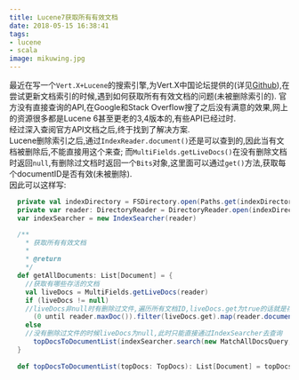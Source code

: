 ```yaml
---
title: Lucene7获取所有有效文档
date: 2018-05-15 16:38:41
tags:
- lucene
- scala
image: mikuwing.jpg
---
```

最近在写一个`Vert.X+Lucene`的搜索引擎,为Vert.X中国论坛提供的(详见[Github](https://github.com/Leibnizhu/vertXearch)),在尝试更新文档索引的时候,遇到如何获取所有有效文档的问题(未被删除索引的). 官方没有直接查询的API,在Google和Stack Overflow搜了之后没有满意的效果,网上的资源很多都是Lucene 6甚至更老的3,4版本的,有些API已经过时.  
经过深入查阅官方API文档之后,终于找到了解决方案.  
Lucene删除索引之后,通过`IndexReader.document()`还是可以查到的,因此当有文档被删除后,不能直接用这个来查; 而`MultiFields.getLiveDocs()`在没有删除文档时返回`null`,有删除过文档时返回一个`Bits`对象,这里面可以通过`get()`方法,获取每个documentID是否有效(未被删除).  
因此可以这样写:  
```scala
  private val indexDirectory = FSDirectory.open(Paths.get(indexDirectoryPath))
  private var reader: DirectoryReader = DirectoryReader.open(indexDirectory)
  var indexSearcher = new IndexSearcher(reader)

  /**
    * 获取所有有效文档
    *
    * @return
    */
  def getAllDocuments: List[Document] = {
    //获取有哪些存活的文档
    val liveDocs = MultiFields.getLiveDocs(reader)
    if (liveDocs != null)
    //liveDocs非null时有删除过文件,遍历所有文档ID,liveDocs.get为true的话就是存活的,要过滤存活的文档对象
      (0 until reader.maxDoc()).filter(liveDocs.get).map(reader.document(_)).toList
    else
    //没有删除过文件的时候liveDocs为null,此时只能直接通过IndexSearcher去查询
      topDocsToDocumentList(indexSearcher.search(new MatchAllDocsQuery, Integer.MAX_VALUE))
  }
  
  def topDocsToDocumentList(topDocs: TopDocs): List[Document] = topDocs.scoreDocs.map(this.getDocument).toList
```